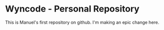 Wyncode - Personal Repository
=============================

This is Manuel's first repository on github.
I'm making an epic change here.
